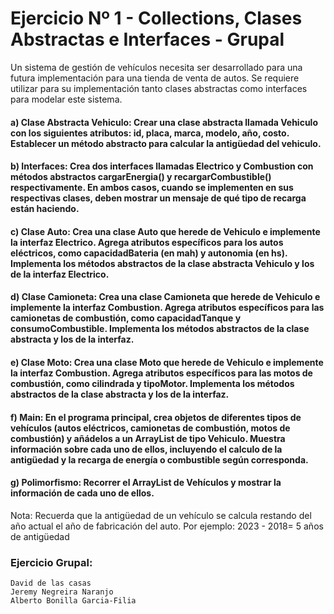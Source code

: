 # Ejercicio Nº 1 - Collections, Clases Abstractas e Interfaces - Grupal

Un sistema de gestión de vehículos necesita ser desarrollado para una futura implementación para una tienda de venta de autos. Se requiere utilizar para su implementación tanto clases abstractas como interfaces para modelar este sistema.

#### a) Clase Abstracta Vehiculo: Crear una clase abstracta llamada Vehiculo con los siguientes atributos: id, placa, marca, modelo, año, costo. Establecer un método abstracto para calcular la antigüedad del vehiculo.

#### b) Interfaces: Crea dos interfaces llamadas Electrico y Combustion con métodos abstractos cargarEnergia() y recargarCombustible() respectivamente. En ambos casos, cuando se implementen en sus respectivas clases, deben mostrar un mensaje de qué tipo de recarga están haciendo.

#### c) Clase Auto: Crea una clase Auto que herede de Vehiculo e implemente la interfaz Electrico. Agrega atributos específicos para los autos eléctricos, como capacidadBateria (en mah) y autonomia (en hs). Implementa los métodos abstractos de la clase abstracta Vehiculo y los de la interfaz Electrico.

#### d) Clase Camioneta: Crea una clase Camioneta que herede de Vehiculo e implemente la interfaz Combustion. Agrega atributos específicos para las camionetas de combustión, como capacidadTanque y consumoCombustible. Implementa los métodos abstractos de la clase abstracta y los de la interfaz.

#### e) Clase Moto: Crea una clase Moto que herede de Vehiculo e implemente la interfaz Combustion. Agrega atributos específicos para las motos de combustión, como cilindrada y tipoMotor. Implementa los métodos abstractos de la clase abstracta y los de la interfaz.

#### f) Main: En el programa principal, crea objetos de diferentes tipos de vehículos (autos eléctricos, camionetas de combustión, motos de combustión) y añádelos a un ArrayList de tipo Vehiculo. Muestra información sobre cada uno de ellos, incluyendo el calculo de la antigüedad y la recarga de energía o combustible según corresponda.

#### g) Polimorfismo: Recorrer el ArrayList de Vehículos y mostrar la información de cada uno de ellos.

Nota: Recuerda que la antigüedad de un vehículo se calcula restando del año actual el año de fabricación del auto. Por ejemplo: 2023 - 2018= 5 años de antigüedad


### Ejercicio Grupal:
    David de las casas
    Jeremy Negreira Naranjo 
    Alberto Bonilla Garcia-Filia